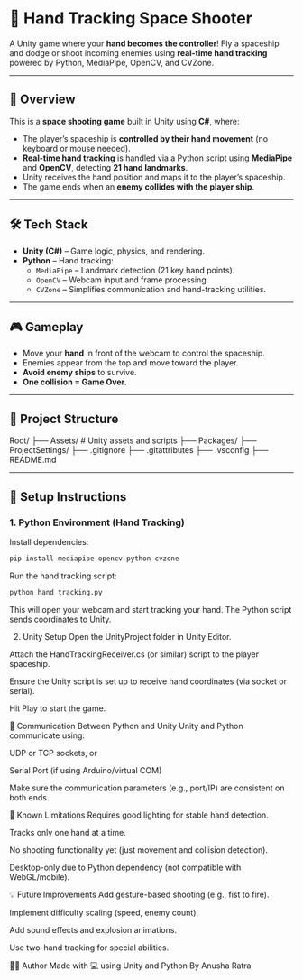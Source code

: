 # 🚀 Hand Tracking Space Shooter

A Unity game where your **hand becomes the controller**! Fly a spaceship and dodge or shoot incoming enemies using **real-time hand tracking** powered by Python, MediaPipe, OpenCV, and CVZone.

---

## 🧠 Overview

This is a **space shooting game** built in Unity using **C#**, where:
- The player’s spaceship is **controlled by their hand movement** (no keyboard or mouse needed).
- **Real-time hand tracking** is handled via a Python script using **MediaPipe** and **OpenCV**, detecting **21 hand landmarks**.
- Unity receives the hand position and maps it to the player’s spaceship.
- The game ends when an **enemy collides with the player ship**.

---

## 🛠️ Tech Stack

- **Unity (C#)** – Game logic, physics, and rendering.
- **Python** – Hand tracking:
  - `MediaPipe` – Landmark detection (21 key hand points).
  - `OpenCV` – Webcam input and frame processing.
  - `CVZone` – Simplifies communication and hand-tracking utilities.

---

## 🎮 Gameplay

- Move your **hand** in front of the webcam to control the spaceship.
- Enemies appear from the top and move toward the player.
- **Avoid enemy ships** to survive.
- **One collision = Game Over.**

---

## 📂 Project Structure

Root/
├── Assets/                     # Unity assets and scripts
├── Packages/
├── ProjectSettings/
├── .gitignore
├── .gitattributes
├── .vsconfig
├── README.md



---

## 🔧 Setup Instructions

### 1. Python Environment (Hand Tracking)

Install dependencies:
```bash
pip install mediapipe opencv-python cvzone
```

Run the hand tracking script:

```bash
python hand_tracking.py
```


This will open your webcam and start tracking your hand. The Python script sends coordinates to Unity.

2. Unity Setup
Open the UnityProject folder in Unity Editor.

Attach the HandTrackingReceiver.cs (or similar) script to the player spaceship.

Ensure the Unity script is set up to receive hand coordinates (via socket or serial).

Hit Play to start the game.

🔌 Communication Between Python and Unity
Unity and Python communicate using:

UDP or TCP sockets, or

Serial Port (if using Arduino/virtual COM)

Make sure the communication parameters (e.g., port/IP) are consistent on both ends.

🚧 Known Limitations
Requires good lighting for stable hand detection.

Tracks only one hand at a time.

No shooting functionality yet (just movement and collision detection).

Desktop-only due to Python dependency (not compatible with WebGL/mobile).

💡 Future Improvements
Add gesture-based shooting (e.g., fist to fire).

Implement difficulty scaling (speed, enemy count).

Add sound effects and explosion animations.

Use two-hand tracking for special abilities.

👨‍💻 Author
Made with 💻 using Unity and Python
By Anusha Ratra
